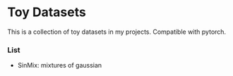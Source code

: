# Toy Datasets

This is a collection of toy datasets in my projects. Compatible with pytorch.

### List

- SinMix: mixtures of gaussian
